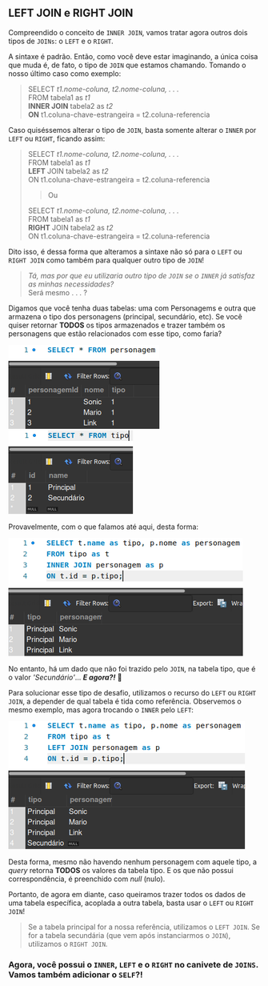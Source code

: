 ## LEFT JOIN e RIGHT JOIN 

Compreendido o conceito de ``INNER JOIN``, vamos tratar agora outros dois tipos de ``JOINs``: o ``LEFT`` e o ``RIGHT``.

A sintaxe é padrão. Então, como você deve estar imaginando, a única coisa que muda é, de fato, o tipo de ``JOIN`` que estamos chamando. Tomando o nosso último caso como exemplo:

> SELECT *t1.nome-coluna, t2.nome-coluna, . . .*  
> FROM tabela1 as *t1*  
> **INNER JOIN** tabela2 as *t2*  
> **ON** t1.coluna-chave-estrangeira = t2.coluna-referencia

Caso quiséssemos alterar o tipo de ``JOIN``, basta somente alterar o ``INNER`` por ``LEFT`` ou ``RIGHT``, ficando assim:

> SELECT *t1.nome-coluna, t2.nome-coluna, . . .*  
> FROM tabela1 as *t1*  
> **LEFT** JOIN tabela2 as *t2*  
> ON t1.coluna-chave-estrangeira = t2.coluna-referencia
>
> > Ou
>
> SELECT *t1.nome-coluna, t2.nome-coluna, . . .*  
> FROM tabela1 as *t1*  
> **RIGHT** JOIN tabela2 as *t2*  
> ON t1.coluna-chave-estrangeira = t2.coluna-referencia

Dito isso, é dessa forma que alteramos a sintaxe não só para o ``LEFT`` ou ``RIGHT JOIN`` como também para qualquer outro tipo de ``JOIN``!

> *Tá, mas por que eu utilizaria outro tipo de ``JOIN`` se o ``INNER`` já satisfaz as minhas necessidades?*  
> Será mesmo . . . ?

Digamos que você tenha duas tabelas: uma com Personagems e outra que armazena o tipo dos personagens (principal, secundário, etc). Se você quiser retornar **TODOS** os tipos armazenados e trazer também os personagens que estão relacionados com esse tipo, como faria?  

![Personagem Table](../images/PERSONAGEM_TABLE.png)
![Tipo Table](../images/TIPO_TABLE.png)

Provavelmente, com o que falamos até aqui, desta forma:  

![Resultado do Inner Join entre tipo e personagem](../images/PERSON_TIPO_INNER_JOIN_RESULT.png)  

No entanto, há um dado que não foi trazido pelo ``JOIN``, na tabela tipo, que é o valor *'Secundário'*... ***E agora?!*** 🤔  

Para solucionar esse tipo de desafio, utilizamos o recurso do ``LEFT`` ou ``RIGHT JOIN``, a depender de qual tabela é tida como referência. Observemos o mesmo exemplo, mas agora trocando o ``INNER`` pelo ``LEFT``:  

![Resultado do Inner Join entre tipo e personagem](../images/PERSON_TIPO_LEFT_JOIN_RESULT.png)  

Desta forma, mesmo não havendo nenhum personagem com aquele tipo, a *query* retorna **TODOS** os valores da tabela tipo. E os que não possui correspondência, é preenchido com *null* (nulo).

Portanto, de agora em diante, caso queiramos trazer todos os dados de uma tabela específica, acoplada a outra tabela, basta usar o ``LEFT`` ou ``RIGHT JOIN``!   

>Se a tabela principal for a nossa referência, utilizamos o ``LEFT JOIN``. Se for a tabela secundária (que vem após instanciarmos o ``JOIN``), utilizamos o ``RIGHT JOIN``.

### Agora, você possui o ``INNER``, ``LEFT`` e o ``RIGHT`` no canivete de ``JOINS``. Vamos também adicionar o ``SELF``?! 